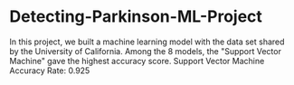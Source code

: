 # Detecting-Parkinson-ML-Project
In this project, we built a machine learning model with the data set shared by the University of California. Among the 8 models, the "Support Vector Machine" gave the highest accuracy score.
Support Vector Machine Accuracy Rate: 0.925
